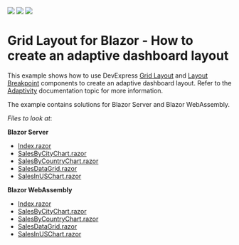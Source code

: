 <!-- default badges list -->
![](https://img.shields.io/endpoint?url=https://codecentral.devexpress.com/api/v1/VersionRange/310564886/20.2.3%2B)
[![](https://img.shields.io/badge/Open_in_DevExpress_Support_Center-FF7200?style=flat-square&logo=DevExpress&logoColor=white)](https://supportcenter.devexpress.com/ticket/details/T946986)
[![](https://img.shields.io/badge/📖_How_to_use_DevExpress_Examples-e9f6fc?style=flat-square)](https://docs.devexpress.com/GeneralInformation/403183)
<!-- default badges end -->
# Grid Layout for Blazor - How to create an adaptive dashboard layout

This example shows how to use DevExpress [Grid Layout](https://docs.devexpress.com/Blazor/DevExpress.Blazor.DxGridLayout) and [Layout Breakpoint](https://docs.devexpress.com/Blazor/DevExpress.Blazor.DxLayoutBreakpoint) components to create an adaptive dashboard layout. Refer to the [Adaptivity](https://docs.devexpress.com/Blazor/DevExpress.Blazor.DxGridLayout#adaptivity) documentation topic for more information.

The example contains solutions for Blazor Server and Blazor WebAssembly.

<!-- default file list -->
*Files to look at*:

**Blazor Server**
* [Index.razor](./CS/DxGridLayoutAdaptivity.Server/Pages/Index.razor)
* [SalesByCityChart.razor](./CS/DxGridLayoutAdaptivity.Server/Components/SalesByCityChart.razor)
* [SalesByCountryChart.razor](./CS/DxGridLayoutAdaptivity.Server/Components/SalesByCountryChart.razor)
* [SalesDataGrid.razor](./CS/DxGridLayoutAdaptivity.Server/Components/SalesDataGrid.razor)
* [SalesInUSChart.razor](./CS/DxGridLayoutAdaptivity.Server/Components/SalesInUSChart.razor)

**Blazor WebAssembly**
* [Index.razor](./CS/DxGridLayoutAdaptivity.Wasm/Pages/Index.razor)
* [SalesByCityChart.razor](./CS/DxGridLayoutAdaptivity.Wasm/Components/SalesByCityChart.razor)
* [SalesByCountryChart.razor](./CS/DxGridLayoutAdaptivity.Wasm/Components/SalesByCountryChart.razor)
* [SalesDataGrid.razor](./CS/DxGridLayoutAdaptivity.Wasm/Components/SalesDataGrid.razor)
* [SalesInUSChart.razor](./CS/DxGridLayoutAdaptivity.Wasm/Components/SalesInUSChart.razor)

<!-- default file list end -->
